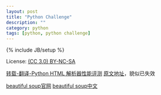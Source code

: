 ```yaml
---
layout: post
title: "Python Challenge"
description: ""
category: python
tags: [python, python challenge]
---
```

{% include JB/setup %}

License: [(CC 3.0) BY-NC-SA](http://creativecommons.org/licenses/by-nc-sa/3.0/)

[转载-翻译-Python HTML 解析器性能评测](http://simple-is-better.com/news/406)
[原文地址](http://blog.ianbicking.org/2008/03/30/python-html-parser-performance/)，貌似已失效

[beautiful soup官网](http://www.crummy.com/software/BeautifulSoup/)
[beautiful soup中文](http://www.pythonclub.org/modules/beautifulsoup/start)
